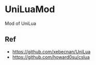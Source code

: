 # UniLuaMod
Mod of UniLua

## Ref  
* https://github.com/xebecnan/UniLua  
* https://github.com/howard0su/cslua  
